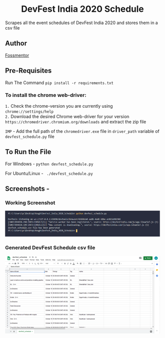 <h1 align=center>DevFest India 2020 Schedule</h1>

Scrapes all the event schedules of DevFest India 2020 and stores them in a csv file

## Author
[Fossmentor](https://github.com/fossmentorOfficial)

## Pre-Requisites

Run The Command  `pip install -r requirements.txt`

### To install the chrome web-driver:
`1.` Check the chrome-version you are currently using `chrome://settings/help`  
`2.` Download the desired Chrome web-driver for your version `https://chromedriver.chromium.org/downloads` and extract the zip file
  
`IMP` - Add the full path of the `chromedriver.exe` file in `driver_path` variable of `devfest_schedule.py` file

## To Run the File

For Windows -  `python devfest_schedule.py`

For Ubuntu/Linux - ` ./devfest_schedule.py`

## Screenshots - 

### Working Screenshot

![Screenshot](working.png)

### Generated DevFest Schedule csv file

![Screenshot](schedule.png)